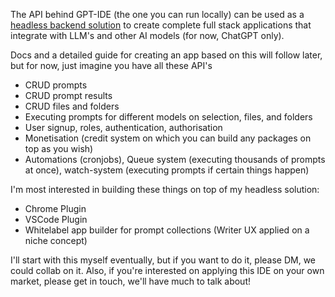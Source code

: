 The API behind GPT-IDE (the one you can run locally) can be used as a [headless backend solution](https://craftercms.com/blog/2019/12/what-is-a-headless-application-) to create complete full stack applications that integrate with LLM's and other AI models (for now, ChatGPT only).

Docs and a detailed guide for creating an app based on this will follow later, but for now, just imagine you have all these API's

- CRUD prompts
- CRUD prompt results
- CRUD files and folders
- Executing prompts for different models on selection, files, and folders
- User signup, roles, authentication, authorisation
- Monetisation (credit system on which you can build any packages on top as you wish)
- Automations (cronjobs), Queue system (executing thousands of prompts at once), watch-system (executing prompts if certain things happen)

I'm most interested in building these things on top of my headless solution:

- Chrome Plugin
- VSCode Plugin
- Whitelabel app builder for prompt collections (Writer UX applied on a niche concept)

I'll start with this myself eventually, but if you want to do it, please DM, we could collab on it. Also, if you're interested on applying this IDE on your own market, please get in touch, we'll have much to talk about!

